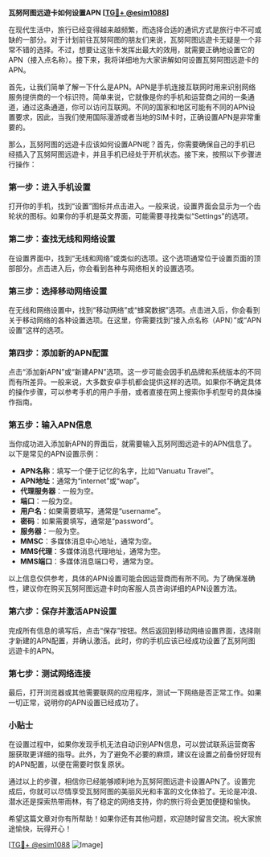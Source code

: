 **瓦努阿图远遊卡如何设置APN [[TG💪+ @esim1088](https://t.me/s/esim1088)]**

在现代生活中，旅行已经变得越来越频繁，而选择合适的通讯方式是旅行中不可或缺的一部分。对于计划前往瓦努阿图的朋友们来说，瓦努阿图远遊卡无疑是一个非常不错的选择。不过，想要让这张卡发挥出最大的效用，就需要正确地设置它的APN（接入点名称）。接下来，我将详细地为大家讲解如何设置瓦努阿图远遊卡的APN。

首先，让我们简单了解一下什么是APN。APN是手机连接互联网时用来识别网络服务提供商的一个标识符。简单来说，它就像是你的手机和运营商之间的一条通道，通过这条通道，你可以访问互联网。不同的国家和地区可能有不同的APN设置要求，因此，当我们使用国际漫游或者当地的SIM卡时，正确设置APN是非常重要的。

那么，瓦努阿图的远遊卡应该如何设置APN呢？首先，你需要确保自己的手机已经插入了瓦努阿图远遊卡，并且手机已经处于开机状态。接下来，按照以下步骤进行操作：

### 第一步：进入手机设置

打开你的手机，找到“设置”图标并点击进入。一般来说，设置界面会显示为一个齿轮状的图标。如果你的手机是英文界面，可能需要寻找类似“Settings”的选项。

### 第二步：查找无线和网络设置

在设置界面中，找到“无线和网络”或类似的选项。这个选项通常位于设置页面的顶部部分。点击进入后，你会看到各种与网络相关的设置选项。

### 第三步：选择移动网络设置

在无线和网络设置中，找到“移动网络”或“蜂窝数据”选项。点击进入后，你会看到关于移动网络的各种设置选项。在这里，你需要找到“接入点名称（APN）”或“APN设置”这样的选项。

### 第四步：添加新的APN配置

点击“添加新APN”或“新建APN”选项。这一步可能会因手机品牌和系统版本的不同而有所差异。一般来说，大多数安卓手机都会提供这样的选项。如果你不确定具体的操作步骤，可以参考手机的用户手册，或者直接在网上搜索你手机型号的具体操作指南。

### 第五步：输入APN信息

当你成功进入添加新APN的界面后，就需要输入瓦努阿图远遊卡的APN信息了。以下是常见的APN设置示例：

- **APN名称**：填写一个便于记忆的名字，比如“Vanuatu Travel”。
- **APN地址**：通常为“internet”或“wap”。
- **代理服务器**：一般为空。
- **端口**：一般为空。
- **用户名**：如果需要填写，通常是“username”。
- **密码**：如果需要填写，通常是“password”。
- **服务器**：一般为空。
- **MMSC**：多媒体消息中心地址，通常为空。
- **MMS代理**：多媒体消息代理地址，通常为空。
- **MMS端口**：多媒体消息端口号，通常为空。

以上信息仅供参考，具体的APN设置可能会因运营商而有所不同。为了确保准确性，建议你在购买瓦努阿图远遊卡时向客服人员咨询详细的APN设置方法。

### 第六步：保存并激活APN设置

完成所有信息的填写后，点击“保存”按钮。然后返回到移动网络设置界面，选择刚才新建的APN配置，并确认激活。此时，你的手机应该已经成功设置了瓦努阿图远遊卡的APN。

### 第七步：测试网络连接

最后，打开浏览器或其他需要联网的应用程序，测试一下网络是否正常工作。如果一切正常，说明你的APN设置已经成功了。

### 小贴士

在设置过程中，如果你发现手机无法自动识别APN信息，可以尝试联系运营商客服获取更详细的指导。此外，为了避免不必要的麻烦，建议在设置之前备份好现有的APN配置，以便在需要时恢复原状。

通过以上的步骤，相信你已经能够顺利地为瓦努阿图远遊卡设置APN了。设置完成后，你就可以尽情享受瓦努阿图的美丽风光和丰富的文化体验了。无论是冲浪、潜水还是探索热带雨林，有了稳定的网络支持，你的旅行将会更加便捷和愉快。

希望这篇文章对你有所帮助！如果你还有其他问题，欢迎随时留言交流。祝大家旅途愉快，玩得开心！

[[TG💪+ @esim1088](https://t.me/s/esim1088) ![Image](https://i.postimg.cc/4NQfJmqS/Snipaste-2025-05-13-00-14-12.png)]